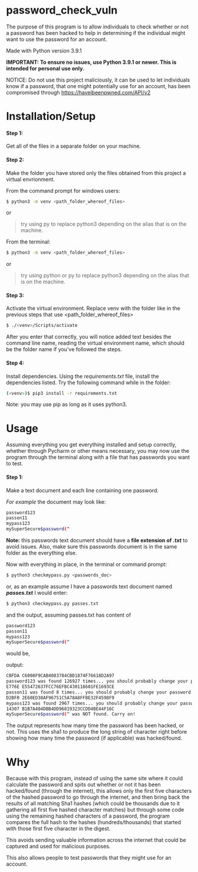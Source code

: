 # password_check_vuln

The purpose of this program is to allow individuals to check whether or not a password has been hacked to help in determining if the individual might want to use the password for an account.

Made with Python version 3.9.1

**IMPORTANT: To ensure no issues, use Python 3.9.1 or newer.
This is intended for personal use only.**

NOTICE: Do not use this project maliciously, it can be used to let individuals know if a password, that one might potentially use for an account, has been compromised through https://haveibeenpwned.com/API/v2

# Installation/Setup

#### Step 1: 
Get all of the files in a separate folder on your machine.

#### Step 2: 
Make the folder you have stored only the files obtained from this project a virtual envrionment.

From the command prompt for windows users:

```sh
$ python3 -m venv <path_folder_whereof_files>
```
or
>try using 
py to replace python3 depending on the alias that is on the machine.

From the terminal:
```sh
$ python3 -m venv <path_folder_whereof_files>
```
or
>try using python or py to replace python3 depending on the alias that is on the machine.

#### Step 3: 
Activate the virtual environment.
Replace venv with the folder like in the previous steps that use <path_folder_whereof_files>
```sh
$ ./<venv>/Scripts/activate
```
After you enter that correctly, you will notice added text besides the command line name, reading the virtual environment name, which should be the folder name if you've followed the steps.

#### Step 4: 
Install dependencies.
Using the *requirements.txt* file, install the dependencies listed.
Try the following command while in the folder:
```sh
(<venv>)$ pip3 install -r requirements.txt
```
Note: you may use pip as long as it uses python3.

# Usage
Assuming everything you get everything installed and setup correctly, whether through Pycharm or other means necessary, you may now use the program through the terminal along with a file that has passwords you want to test.

#### Step 1:
Make a text document and each line containing one password.

*For example* the document may look like:
```sh
password123
passon11
mypass123
mySuperSecure$password(^
```
**Note:** this passwords text document should have a **file extension of *.txt*** to avoid issues. Also, make sure this passwords document is in the same folder as the everything else.

Now with everything in place,
in the terminal or command prompt:
```sh
$ python3 checkmypass.py <passwords_doc>
```
or, as an example assume I have a passwords text document named ***passes.txt*** I would enter:
```sh
$ python3 checkmypass.py passes.txt
```
and the output, assuming passes.txt has content of 
```sh
password123
passon11
mypass123
mySuperSecure$password(^
```
would be,

output:
```sh
CBFDA C6008F9CAB4083784CBD1874F76618D2A97
password123 was found 126927 times... you should probably change your password.
E776E E55472637FCC76EFBC430118601FE1693CE
passon11 was found 8 times... you should probably change your password.
D2BF0 2E60ED38AF96751C5A78A8FFBE32F4598F9
mypass123 was found 2967 times... you should probably change your password.
14307 B1B7A404DBB4DD96819323CCDD4BE44F16C
mySuperSecure$password(^ was NOT found. Carry on!
```
The output represents how many time the password has been hacked, or not.
This uses the sha1 to produce the long string of character right before showing how many time the password (if applicable) was hacked/found.


# Why
Because with this program, instead of using the same site where it could calculate the password and spits out whether or not it has been hacked/found (through the internet), this allows only the first five characters of the hashed password to go through the internet, and then bring back the results of all matching Sha1 hashes (which could be thousands due to it gathering all first five hashed character matches) but through some code using the remaining hashed characters of a password, the program compares the full hash to the hashes (hundreds/thousands) that started with those first five character in the digest.

This avoids sending valuable information across the internet that could be captured and used for malicious purposes.

This also allows people to test passwords that they might use for an account.
